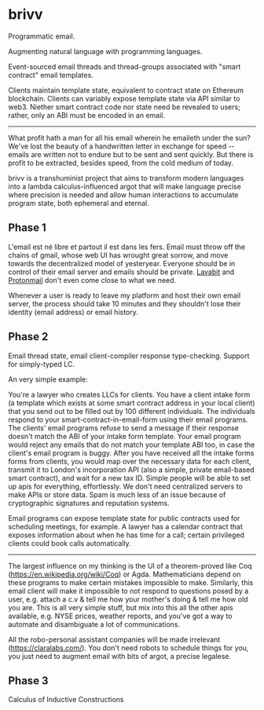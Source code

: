 # brivv

Programmatic email.

Augmenting natural language with programming languages.

Event-sourced email threads and thread-groups associated with "smart contract"
email templates.

Clients maintain template state, equivalent to contract state on Ethereum
blockchain. Clients can variably expose template state via API similar to web3.
Niether smart contract code nor state need be revealed to users; rather, only an ABI
must be encoded in an email.

---

What profit hath a man for all his email wherein he emaileth under the sun?
We've lost the beauty of a handwritten letter in exchange for speed -- emails
are written not to endure but to be sent and sent quickly. But there is profit
to be extracted, besides speed, from the cold medium of today.

brivv is a transhuminist project that aims to transform modern languages into
a lambda calculus-influenced argot that will make language precise where
precision is needed and allow human interactions to accumulate program state,
both ephemeral and eternal.

## Phase 1

L'email est né libre et partout il est dans les fers. Email must throw off the
chains of gmail, whose web UI has wrought great sorrow, and move towards the
decentralized model of yesteryear. Everyone should be in control of their email
server and emails should be private. [Lavabit](https://lavabit.com) and
[Protonmail](https://protonmail.com) don't even come close to what we need.

Whenever a user is ready to leave my platform and host their own email server, the process should take 10 minutes and they shouldn't lose their identity (email address) or email history.


## Phase 2

Email thread state, email client-compiler response type-checking. Support for
simply-typed LC.

An very simple example:

You're a lawyer who creates LLCs for clients. You have a client intake form (a template which exists at some smart contract address in your local client) that you send out to be filled out by 100 different individuals. The individuals respond to your smart-contract-in-email-form using their email programs. The clients' email programs refuse to send a message if their response doesn't match the ABI of your intake form template. Your email program would reject any emails that do not match your template ABI too, in case the client's email program is buggy. After you have received all the intake forms forms from clients, you would map over the necessary data for each client, transmit it to London's incorporation API (also a simple, private email-based smart contract), and wait for a new tax ID. Simple people will be able to set up apis for everything, effortlessly. We don't need centralized servers to make APIs or store data. Spam is much less of an issue because of cryptographic signatures and reputation systems.

Email programs can expose template state for public contracts used for scheduling meetings, for example. A lawyer has a calendar contract that exposes information about when he has time for a call; certain privileged clients could book calls automatically.

---

The largest influence on my thinking is the UI of a theorem-proved like Coq (https://en.wikipedia.org/wiki/Coq) or Agda. Mathematicians depend on these programs to make certain mistakes impossible to make. Similarly, this email client will make it impossible to not respond to questions posed by a user, e.g. attach a c.v & tell me how your mother's doing & tell me how old you are. This is all very simple stuff, but mix into this all the other apis available, e.g. NYSE prices, weather reports, and you've got a way to automate and disambiguate a lot of communications.

All the robo-personal assistant companies will be made irrelevant (https://claralabs.com/). You don't need robots to schedule things for you, you just need to augment email with bits of argot, a precise legalese.

## Phase 3

Calculus of Inductive Constructions
